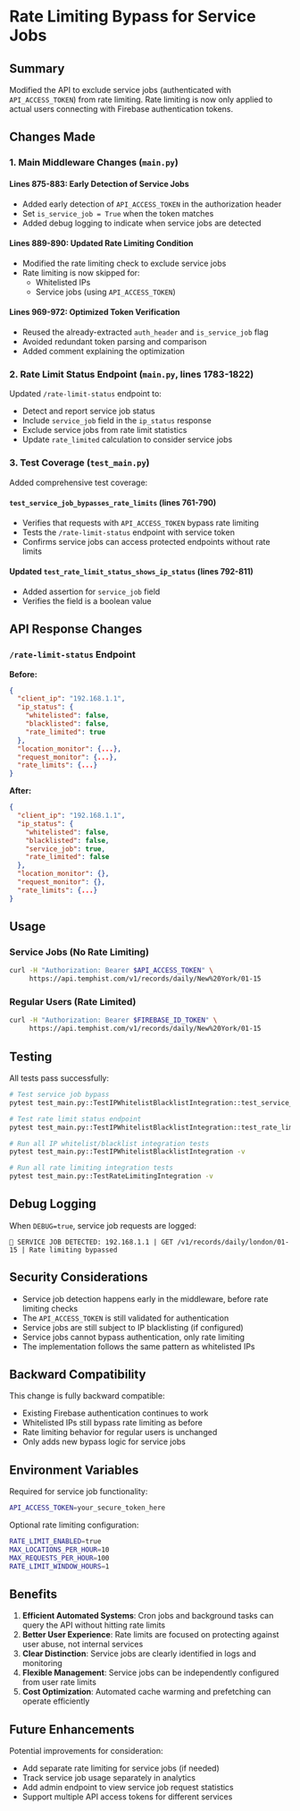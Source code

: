 # Rate Limiting Bypass for Service Jobs

## Summary

Modified the API to exclude service jobs (authenticated with `API_ACCESS_TOKEN`) from rate limiting. Rate limiting is now only applied to actual users connecting with Firebase authentication tokens.

## Changes Made

### 1. Main Middleware Changes (`main.py`)

#### Lines 875-883: Early Detection of Service Jobs

- Added early detection of `API_ACCESS_TOKEN` in the authorization header
- Set `is_service_job = True` when the token matches
- Added debug logging to indicate when service jobs are detected

#### Lines 889-890: Updated Rate Limiting Condition

- Modified the rate limiting check to exclude service jobs
- Rate limiting is now skipped for:
  - Whitelisted IPs
  - Service jobs (using `API_ACCESS_TOKEN`)

#### Lines 969-972: Optimized Token Verification

- Reused the already-extracted `auth_header` and `is_service_job` flag
- Avoided redundant token parsing and comparison
- Added comment explaining the optimization

### 2. Rate Limit Status Endpoint (`main.py`, lines 1783-1822)

Updated `/rate-limit-status` endpoint to:

- Detect and report service job status
- Include `service_job` field in the `ip_status` response
- Exclude service jobs from rate limit statistics
- Update `rate_limited` calculation to consider service jobs

### 3. Test Coverage (`test_main.py`)

Added comprehensive test coverage:

#### `test_service_job_bypasses_rate_limits` (lines 761-790)

- Verifies that requests with `API_ACCESS_TOKEN` bypass rate limiting
- Tests the `/rate-limit-status` endpoint with service token
- Confirms service jobs can access protected endpoints without rate limits

#### Updated `test_rate_limit_status_shows_ip_status` (lines 792-811)

- Added assertion for `service_job` field
- Verifies the field is a boolean value

## API Response Changes

### `/rate-limit-status` Endpoint

**Before:**

```json
{
  "client_ip": "192.168.1.1",
  "ip_status": {
    "whitelisted": false,
    "blacklisted": false,
    "rate_limited": true
  },
  "location_monitor": {...},
  "request_monitor": {...},
  "rate_limits": {...}
}
```

**After:**

```json
{
  "client_ip": "192.168.1.1",
  "ip_status": {
    "whitelisted": false,
    "blacklisted": false,
    "service_job": true,
    "rate_limited": false
  },
  "location_monitor": {},
  "request_monitor": {},
  "rate_limits": {...}
}
```

## Usage

### Service Jobs (No Rate Limiting)

```bash
curl -H "Authorization: Bearer $API_ACCESS_TOKEN" \
     https://api.temphist.com/v1/records/daily/New%20York/01-15
```

### Regular Users (Rate Limited)

```bash
curl -H "Authorization: Bearer $FIREBASE_ID_TOKEN" \
     https://api.temphist.com/v1/records/daily/New%20York/01-15
```

## Testing

All tests pass successfully:

```bash
# Test service job bypass
pytest test_main.py::TestIPWhitelistBlacklistIntegration::test_service_job_bypasses_rate_limits -v

# Test rate limit status endpoint
pytest test_main.py::TestIPWhitelistBlacklistIntegration::test_rate_limit_status_shows_ip_status -v

# Run all IP whitelist/blacklist integration tests
pytest test_main.py::TestIPWhitelistBlacklistIntegration -v

# Run all rate limiting integration tests
pytest test_main.py::TestRateLimitingIntegration -v
```

## Debug Logging

When `DEBUG=true`, service job requests are logged:

```
🔧 SERVICE JOB DETECTED: 192.168.1.1 | GET /v1/records/daily/london/01-15 | Rate limiting bypassed
```

## Security Considerations

- Service job detection happens early in the middleware, before rate limiting checks
- The `API_ACCESS_TOKEN` is still validated for authentication
- Service jobs are still subject to IP blacklisting (if configured)
- Service jobs cannot bypass authentication, only rate limiting
- The implementation follows the same pattern as whitelisted IPs

## Backward Compatibility

This change is fully backward compatible:

- Existing Firebase authentication continues to work
- Whitelisted IPs still bypass rate limiting as before
- Rate limiting behavior for regular users is unchanged
- Only adds new bypass logic for service jobs

## Environment Variables

Required for service job functionality:

```bash
API_ACCESS_TOKEN=your_secure_token_here
```

Optional rate limiting configuration:

```bash
RATE_LIMIT_ENABLED=true
MAX_LOCATIONS_PER_HOUR=10
MAX_REQUESTS_PER_HOUR=100
RATE_LIMIT_WINDOW_HOURS=1
```

## Benefits

1. **Efficient Automated Systems**: Cron jobs and background tasks can query the API without hitting rate limits
2. **Better User Experience**: Rate limits are focused on protecting against user abuse, not internal services
3. **Clear Distinction**: Service jobs are clearly identified in logs and monitoring
4. **Flexible Management**: Service jobs can be independently configured from user rate limits
5. **Cost Optimization**: Automated cache warming and prefetching can operate efficiently

## Future Enhancements

Potential improvements for consideration:

- Add separate rate limiting for service jobs (if needed)
- Track service job usage separately in analytics
- Add admin endpoint to view service job request statistics
- Support multiple API access tokens for different services

